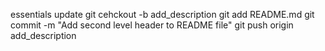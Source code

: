 essentials update
git cehckout -b add_description
git add README.md
git commit -m "Add second level header to README file"
git push origin add_description
